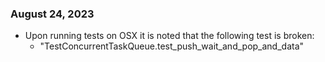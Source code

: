 ### August 24, 2023

* Upon running tests on OSX it is noted that the following test is broken:
    + "TestConcurrentTaskQueue.test_push_wait_and_pop_and_data"
